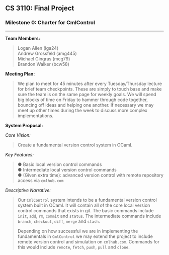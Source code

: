 ## CS 3110: Final Project

### Milestone 0: Charter for CmlControl
---

**Team Members:**
> Logan Allen (lga24) <br>
> Andrew Grossfeld (amg445) <br>
> Michael Gingras (mcg79) <br>
> Brandon Walker (bcw58) <br>

**Meeting Plan:**
> We plan to meet for 45 minutes after every Tuesday/Thursday lecture for brief team checkpoints. Theseare simply to touch base and make sure the team is on the same page for weekly goals. We will spendbig blocks of time on Friday to hammer through code together, bouncing off ideas and helping oneanother. If necessary we may meet up other times during the week to discuss more compleximplementations.

**System Proposal:**

*Core Vision:*
> Create a fundamental version control system in OCaml.

*Key Features:*
> ● Basic local version control commands<br>
> ● Intermediate local version control commands <br>
> ● (Given extra time): advanced version control with remote repository access via `cmlhub.com`

*Descriptive Narrative:*
> Our `CmlControl` system intends to be a fundamental version control system built in OCaml. It will contain all of the core local version control commands that exists in git. The basic commands include `init`, `add`, `rm`, `commit` and `status`. The intermediate commands include `branch`, `checkout`, `diff`, `merge` and `stash`. 
> 
> Depending on how successful we are in implementing the fundamentals in `CmlControl` we may extend the project to include remote version control and simulation on `cmlhub.com`. Commands for this would include `remote`, `fetch`, `push`, `pull` and `clone`.